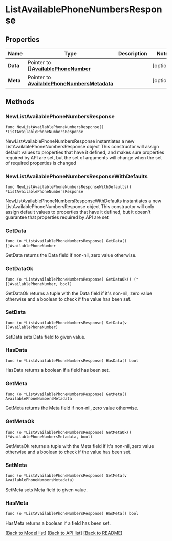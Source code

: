 # ListAvailablePhoneNumbersResponse

## Properties

Name | Type | Description | Notes
------------ | ------------- | ------------- | -------------
**Data** | Pointer to [**[]AvailablePhoneNumber**](AvailablePhoneNumber.md) |  | [optional] 
**Meta** | Pointer to [**AvailablePhoneNumbersMetadata**](AvailablePhoneNumbersMetadata.md) |  | [optional] 

## Methods

### NewListAvailablePhoneNumbersResponse

`func NewListAvailablePhoneNumbersResponse() *ListAvailablePhoneNumbersResponse`

NewListAvailablePhoneNumbersResponse instantiates a new ListAvailablePhoneNumbersResponse object
This constructor will assign default values to properties that have it defined,
and makes sure properties required by API are set, but the set of arguments
will change when the set of required properties is changed

### NewListAvailablePhoneNumbersResponseWithDefaults

`func NewListAvailablePhoneNumbersResponseWithDefaults() *ListAvailablePhoneNumbersResponse`

NewListAvailablePhoneNumbersResponseWithDefaults instantiates a new ListAvailablePhoneNumbersResponse object
This constructor will only assign default values to properties that have it defined,
but it doesn't guarantee that properties required by API are set

### GetData

`func (o *ListAvailablePhoneNumbersResponse) GetData() []AvailablePhoneNumber`

GetData returns the Data field if non-nil, zero value otherwise.

### GetDataOk

`func (o *ListAvailablePhoneNumbersResponse) GetDataOk() (*[]AvailablePhoneNumber, bool)`

GetDataOk returns a tuple with the Data field if it's non-nil, zero value otherwise
and a boolean to check if the value has been set.

### SetData

`func (o *ListAvailablePhoneNumbersResponse) SetData(v []AvailablePhoneNumber)`

SetData sets Data field to given value.

### HasData

`func (o *ListAvailablePhoneNumbersResponse) HasData() bool`

HasData returns a boolean if a field has been set.

### GetMeta

`func (o *ListAvailablePhoneNumbersResponse) GetMeta() AvailablePhoneNumbersMetadata`

GetMeta returns the Meta field if non-nil, zero value otherwise.

### GetMetaOk

`func (o *ListAvailablePhoneNumbersResponse) GetMetaOk() (*AvailablePhoneNumbersMetadata, bool)`

GetMetaOk returns a tuple with the Meta field if it's non-nil, zero value otherwise
and a boolean to check if the value has been set.

### SetMeta

`func (o *ListAvailablePhoneNumbersResponse) SetMeta(v AvailablePhoneNumbersMetadata)`

SetMeta sets Meta field to given value.

### HasMeta

`func (o *ListAvailablePhoneNumbersResponse) HasMeta() bool`

HasMeta returns a boolean if a field has been set.


[[Back to Model list]](../README.md#documentation-for-models) [[Back to API list]](../README.md#documentation-for-api-endpoints) [[Back to README]](../README.md)


